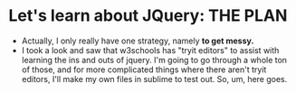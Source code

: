 # Let's learn about JQuery: THE PLAN
* Actually, I only really have one strategy, namely **to get messy.**
* I took a look and saw that w3schools has "tryit editors" to assist with learning the ins and outs of jquery. I'm going to go through a whole ton of those, and for more complicated things where there aren't tryit editors, I'll make my own files in sublime to test out. So, um, here goes.
